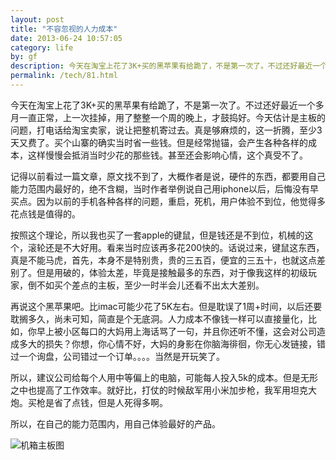 ```yaml
---
layout: post
title: "不容忽视的人力成本"
date: 2013-06-24 10:57:05
category: life
by: gf
description: 今天在淘宝上花了3K+买的黑苹果有给跪了，不是第一次了。不过还好最近一个多月一直正常，上一次挂掉，用了整整一个周的晚上，才鼓捣好。今天估计是主板的问题，打电话给淘宝卖家，说让
permalink: /tech/81.html
---
```

今天在淘宝上花了3K+买的黑苹果有给跪了，不是第一次了。不过还好最近一个多月一直正常，上一次挂掉，用了整整一个周的晚上，才鼓捣好。今天估计是主板的问题，打电话给淘宝卖家，说让把整机寄过去。真是够麻烦的，这一折腾，至少3天又费了。买个山寨的确实当时省一些钱。但是经常抛锚，会产生各种各样的成本，这样慢慢会抵消当时少花的那些钱。甚至还会影响心情，这个真受不了。

记得以前看过一篇文章，原文找不到了，大概作者是说，硬件的东西，都要用自己能力范围内最好的，绝不含糊，当时作者举例说自己用iphone以后，后悔没有早买点。因为以前的手机各种各样的问题，重启，死机，用户体验不到位，他觉得多花点钱是值得的。

按照这个理论，所以我也买了一套apple的键鼠，但是钱还是不到位，机械的这个，滚轮还是不大好用。看来当时应该再多花200快的。话说过来，键鼠这东西，真是不能马虎，首先，本身不是特别贵，贵的三五百，便宜的三五十，也就这点差别了。但是用破的，体验太差，毕竟是接触最多的东西，对于像我这样的初级玩家，倒不如买个差点的主板，至少一时半会儿还看不出太大差别。

再说这个黑苹果吧。比imac可能少花了5K左右。但是耽误了1周+时间，以后还要耽搁多久，尚未可知，简直是个无底洞。人力成本不像钱一样可以直接量化，比如，你早上被小区每口的大妈用上海话骂了一句，并且你还听不懂，这会对公司造成多大的损失？你想，你心情不好，大妈的身影在你脑海徘徊，你无心发链接，错过一个询盘，公司错过一个订单。。。。当然是开玩笑了。

所以，建议公司给每个人用中等偏上的电脑，可能每人投入5k的成本。但是无形之中也提高了工作效率。就好比，打仗的时候敌军用小米加步枪，我军用坦克大炮。买枪是省了点钱，但是人死得多啊。

所以，在自己的能力范围内，用自己体验最好的产品。

![机箱主板图][5203d09d8eb0a5533b41fded6e919ca5.jpg]


[5203d09d8eb0a5533b41fded6e919ca5.jpg]: http://www.gfzj.us/gfzjus_blog/tech/2014-10-22/5203d09d8eb0a5533b41fded6e919ca5.jpg
